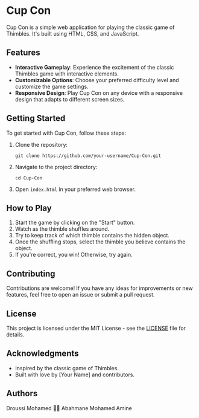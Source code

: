 # Cup Con

Cup Con is a simple web application for playing the classic game of Thimbles. It's built using HTML, CSS, and JavaScript.

## Features

- **Interactive Gameplay**: Experience the excitement of the classic Thimbles game with interactive elements.
- **Customizable Options**: Choose your preferred difficulty level and customize the game settings.
- **Responsive Design**: Play Cup Con on any device with a responsive design that adapts to different screen sizes.

## Getting Started

To get started with Cup Con, follow these steps:

1. Clone the repository:

    ```
    git clone https://github.com/your-username/Cup-Con.git
    ```

2. Navigate to the project directory:

    ```
    cd Cup-Con
    ```

3. Open `index.html` in your preferred web browser.

## How to Play

1. Start the game by clicking on the "Start" button.
2. Watch as the thimble shuffles around.
3. Try to keep track of which thimble contains the hidden object.
4. Once the shuffling stops, select the thimble you believe contains the object.
5. If you're correct, you win! Otherwise, try again.

## Contributing

Contributions are welcome! If you have any ideas for improvements or new features, feel free to open an issue or submit a pull request.

## License

This project is licensed under the MIT License - see the [LICENSE](LICENSE) file for details.

## Acknowledgments

- Inspired by the classic game of Thimbles.
- Built with love by [Your Name] and contributors.

## Authors
Droussi Mohamed 🤝🏼 Abahmane Mohamed Amine
